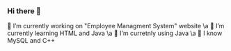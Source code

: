 ### Hi there 👋
🔭 I’m currently working on "Employee Managment System" website \a
🌱 I’m currently learning HTML and Java \a
:frog: I'm curretnly using Java \a
:koala: I know MySQL and C++


<!--
**Anton020/Anton020** is a ✨ _special_ ✨ repository because its `README.md` (this file) appears on your GitHub profile.

Here are some ideas to get you started:

